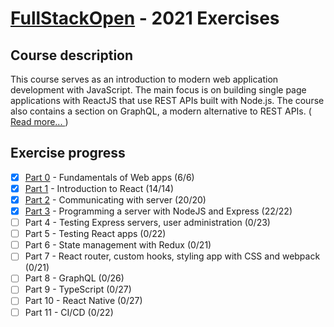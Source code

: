 # [FullStackOpen](https://fullstackopen.com/en/) - 2021 Exercises

## Course description
This course serves as an introduction to modern web application development with JavaScript. The main focus is on building single page applications with ReactJS that use REST APIs built with Node.js. The course also contains a section on GraphQL, a modern alternative to REST APIs. ([ Read more... ](https://fullstackopen.com/en/about))

## Exercise progress
- [x] [Part 0](./part0) - Fundamentals of Web apps (6/6)
- [x] [Part 1](./part1) - Introduction to React (14/14)
- [x] [Part 2](./part2) - Communicating with server (20/20)
- [x] [Part 3](./part3) - Programming a server with NodeJS and Express (22/22)
- [ ] Part 4 - Testing Express servers, user administration (0/23)
- [ ] Part 5 - Testing React apps (0/22)
- [ ] Part 6 - State management with Redux (0/21)
- [ ] Part 7 - React router, custom hooks, styling app with CSS and webpack (0/21)
- [ ] Part 8 - GraphQL (0/26)
- [ ] Part 9 - TypeScript (0/27)
- [ ] Part 10 - React Native (0/27)
- [ ] Part 11 - CI/CD (0/22)
